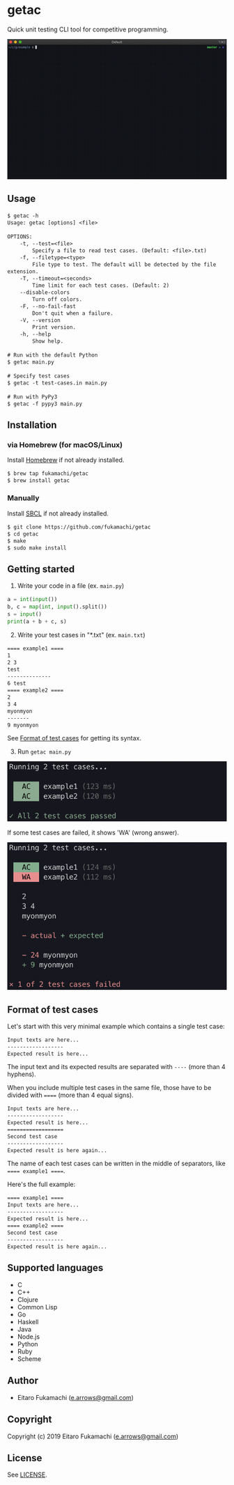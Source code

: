 # getac

Quick unit testing CLI tool for competitive programming.

![Screenshot](images/screencast.gif)

## Usage

```
$ getac -h
Usage: getac [options] <file>

OPTIONS:
    -t, --test=<file>
        Specify a file to read test cases. (Default: <file>.txt)
    -f, --filetype=<type>
        File type to test. The default will be detected by the file extension.
    -T, --timeout=<seconds>
        Time limit for each test cases. (Default: 2)
    --disable-colors
        Turn off colors.
    -F, --no-fail-fast
        Don't quit when a failure.
    -V, --version
        Print version.
    -h, --help
        Show help.

# Run with the default Python
$ getac main.py

# Specify test cases
$ getac -t test-cases.in main.py

# Run with PyPy3
$ getac -f pypy3 main.py
```

## Installation

### via Homebrew (for macOS/Linux)

Install [Homebrew](https://brew.sh/) if not already installed.

```
$ brew tap fukamachi/getac
$ brew install getac
```

### Manually

Install [SBCL](http://sbcl.org/) if not already installed.

```
$ git clone https://github.com/fukamachi/getac
$ cd getac
$ make
$ sudo make install
```

## Getting started

1. Write your code in a file (ex. `main.py`)

```python
a = int(input())
b, c = map(int, input().split())
s = input()
print(a + b + c, s)
```

2. Write your test cases in "*.txt" (ex. `main.txt`)

```
==== example1 ====
1
2 3
test
--------------
6 test
==== example2 ====
2
3 4
myonmyon
-------
9 myonmyon
```

See [Format of test cases](#format-of-test-cases) for getting its syntax.

3. Run `getac main.py`

![Screenshot of successed tests](images/screenshot-1.png)

If some test cases are failed, it shows 'WA' (wrong answer).

![Screenshot of failed tests](images/screenshot-2.png)

## Format of test cases

Let's start with this very minimal example which contains a single test case:

```
Input texts are here...
------------------
Expected result is here...
```

The input text and its expected results are separated with `----` (more than 4 hyphens).

When you include multiple test cases in the same file, those have to be divided with `====` (more than 4 equal signs).

```
Input texts are here...
------------------
Expected result is here...
==================
Second test case
------------------
Expected result is here again...
```

The name of each test cases can be written in the middle of separators, like `==== example1 ====`.

Here's the full example:

```
==== example1 ====
Input texts are here...
------------------
Expected result is here...
==== example2 ====
Second test case
------------------
Expected result is here again...
```

## Supported languages

* C
* C++
* Clojure
* Common Lisp
* Go
* Haskell
* Java
* Node.js
* Python
* Ruby
* Scheme

## Author

* Eitaro Fukamachi (e.arrows@gmail.com)

## Copyright

Copyright (c) 2019 Eitaro Fukamachi (e.arrows@gmail.com)

## License

See [LICENSE](LICENSE).
